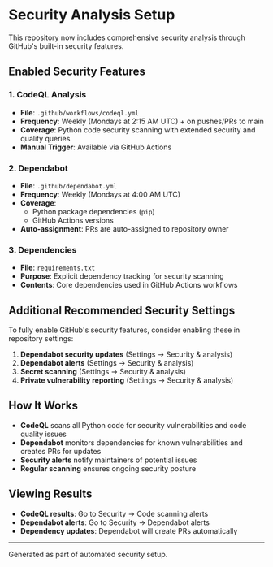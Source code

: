 # Security Analysis Setup

This repository now includes comprehensive security analysis through GitHub's built-in security features.

## Enabled Security Features

### 1. CodeQL Analysis
- **File**: `.github/workflows/codeql.yml`
- **Frequency**: Weekly (Mondays at 2:15 AM UTC) + on pushes/PRs to main
- **Coverage**: Python code security scanning with extended security and quality queries
- **Manual Trigger**: Available via GitHub Actions

### 2. Dependabot
- **File**: `.github/dependabot.yml`
- **Frequency**: Weekly (Mondays at 4:00 AM UTC)
- **Coverage**: 
  - Python package dependencies (`pip`)
  - GitHub Actions versions
- **Auto-assignment**: PRs are auto-assigned to repository owner

### 3. Dependencies
- **File**: `requirements.txt`
- **Purpose**: Explicit dependency tracking for security scanning
- **Contents**: Core dependencies used in GitHub Actions workflows

## Additional Recommended Security Settings

To fully enable GitHub's security features, consider enabling these in repository settings:

1. **Dependabot security updates** (Settings → Security & analysis)
2. **Dependabot alerts** (Settings → Security & analysis)
3. **Secret scanning** (Settings → Security & analysis)
4. **Private vulnerability reporting** (Settings → Security & analysis)

## How It Works

- **CodeQL** scans all Python code for security vulnerabilities and code quality issues
- **Dependabot** monitors dependencies for known vulnerabilities and creates PRs for updates
- **Security alerts** notify maintainers of potential issues
- **Regular scanning** ensures ongoing security posture

## Viewing Results

- **CodeQL results**: Go to Security → Code scanning alerts
- **Dependabot alerts**: Go to Security → Dependabot alerts
- **Dependency updates**: Dependabot will create PRs automatically

---

Generated as part of automated security setup.